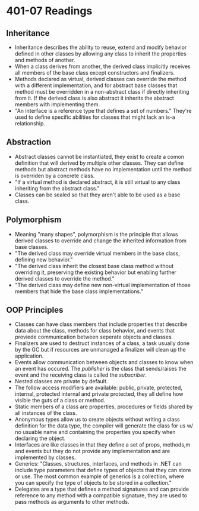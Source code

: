 # 401-07 Readings

## Inheritance
- Inheritance describes the ability to reuse, extend and modify behavior defined in other classes by allowing any class to inherit the properties and methods of another.
- When a class derives from another, the derived class implicitly receives all members of the base class except constructors and finalizers. 
- Methods declared as virtual, derived classes can override the method with a different implementation, and for abstract base classes that method must be overridden in a non-abstract class if directly inheriting from it. If the derived class is also abstract it inherits the abstract members with implementing them.
- "An interface is a reference type that defines a set of numbers." They're used to define specific abilities for classes that might lack an is-a relationship.

## Abstraction 
- Abstract classes cannot be instantiated, they exist to create a comon definition that will derived by multiple other classes. They can define methods but abstract methods have no implementation until the method is overriden by a concrete class.
- "If a virtual method is declared abstract, it is still virtual to any class inheriting from the abstract class."
- Classes can be sealed so that they aren't able to be used as a base class.

## Polymorphism
- Meaning "many shapes", polymorphism is the principle that allows derived classes to override and change the inherited information from base classes. 
- "The derived class may override virtual members in the base class, defining new behavior."
- "The derived class inherit the closest base class method without overriding it, preserving the existing behavior but enabling further derived classes to override the method."
- "The derived class may define new non-virtual implementation of those members that hide the base class implementations."


## OOP Principles
- Classes can have class members that include properties that describe data about the class, methods for class behavior, and events that proviede communication between seperate objects and classes.
- Finalizers are used to destruct instances of a class, a task usually done by the GC but if resources are unmanaged a finalizer will clean up the application.
- Events allow communication between objects and classes to know when an event has occured. The *publisher* is the class that sends/raises the event and the receiving class is called the *subscriber*.
- Nested classes are private by default.
- The follow access modifiers are available: public, private, protected, internal, protected internal and private protected, they all define how visible the guts of a class or method.
- Static members of a class are properties, procedures or fields shared by all instances of the class.
- Anonymous types allow us to create objects without writing a class definition for the data type, the compiler will generate the class for us w/ no usuable name and containing the properties you specify when declaring the object.
- Interfaces are like classes in that they define a set of props, methods,m and events but they do not provide any implementation and are implemented by classes.
- Generics: "Classes, structures, interfaces, and methods in .NET can include type parameters that define types of objects that they can store or use. The most common example of generics is a collection, where you can specify the type of objects to be stored in a collection."
- Delegates are a type that defines a method signatures and can provide reference to any method with a compatible signature, they are used to pass methods as arguments to other methods.